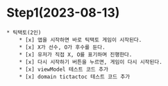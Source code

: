 # Step1(2023-08-13) #
    * 틱택토(2인)
        * [x] 앱을 시작하면 바로 틱택토 게임이 시작된다.
        * [x] X가 선수, O가 후수를 둔다.
        * [x] 유저가 직접 X, O를 표기하며 진행한다.
        * [x] 다시 시작하기 버튼을 누르면, 게임이 다시 시작된다.
        * [x] viewModel 테스트 코드 추가
        * [x] domain tictactoc 테스트 코드 추가